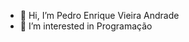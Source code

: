 - 👋 Hi, I’m Pedro Enrique Vieira Andrade 
- 👀 I’m interested in Programação 

<!---
pedroandrade05/pedroandrade05 is a ✨ special ✨ repository because its `README.md` (this file) appears on your GitHub profile.
You can click the Preview link to take a look at your changes.
--->
